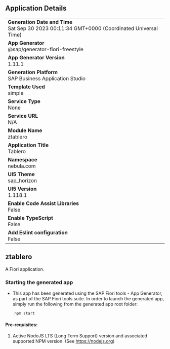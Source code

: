 ## Application Details
|               |
| ------------- |
|**Generation Date and Time**<br>Sat Sep 30 2023 00:11:34 GMT+0000 (Coordinated Universal Time)|
|**App Generator**<br>@sap/generator-fiori-freestyle|
|**App Generator Version**<br>1.11.1|
|**Generation Platform**<br>SAP Business Application Studio|
|**Template Used**<br>simple|
|**Service Type**<br>None|
|**Service URL**<br>N/A
|**Module Name**<br>ztablero|
|**Application Title**<br>Tablero|
|**Namespace**<br>nebula.com|
|**UI5 Theme**<br>sap_horizon|
|**UI5 Version**<br>1.118.1|
|**Enable Code Assist Libraries**<br>False|
|**Enable TypeScript**<br>False|
|**Add Eslint configuration**<br>False|

## ztablero

A Fiori application.

### Starting the generated app

-   This app has been generated using the SAP Fiori tools - App Generator, as part of the SAP Fiori tools suite.  In order to launch the generated app, simply run the following from the generated app root folder:

```
    npm start
```

#### Pre-requisites:

1. Active NodeJS LTS (Long Term Support) version and associated supported NPM version.  (See https://nodejs.org)


